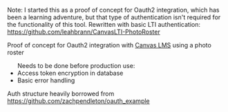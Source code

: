 Note: I started this as a proof of concept for Oauth2 integration, which has been a learning adventure, but that type of authentication isn't required for the functionality of this tool. Rewritten with basic LTI authentication: https://github.com/leahbrann/CanvasLTI-PhotoRoster

Proof of concept for Oauth2 integration with <a href = "https://canvas.instructure.com/doc/api/index.html">Canvas LMS</a> using a photo roster

<ul>Needs to be done before production use:
	<li>Access token encryption in database</li>
	<li>Basic error handling</li>
</ul>

Auth structure heavily borrowed from https://github.com/zachpendleton/oauth_example

